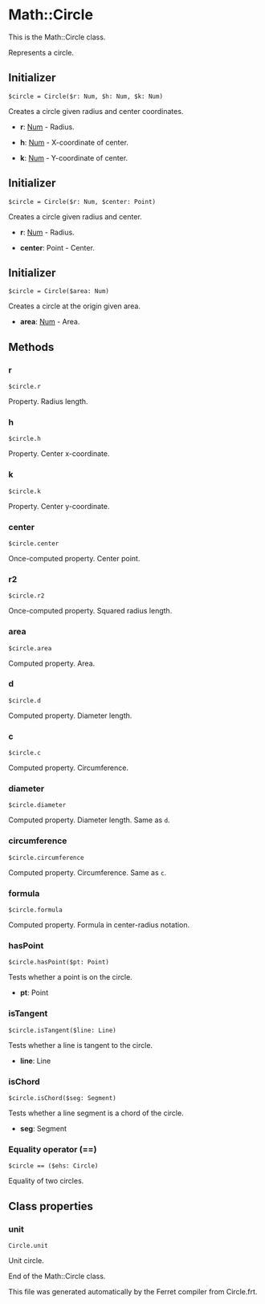 # Math::Circle

This is the Math::Circle class.

Represents a circle.


## Initializer

```
$circle = Circle($r: Num, $h: Num, $k: Num)
```

Creates a circle given radius and center coordinates.


* __r__: [Num](/doc/std/Number.md) - Radius.

* __h__: [Num](/doc/std/Number.md) - X-coordinate of center.

* __k__: [Num](/doc/std/Number.md) - Y-coordinate of center.



## Initializer

```
$circle = Circle($r: Num, $center: Point)
```

Creates a circle given radius and center.


* __r__: [Num](/doc/std/Number.md) - Radius.

* __center__: Point - Center.



## Initializer

```
$circle = Circle($area: Num)
```

Creates a circle at the origin given area.


* __area__: [Num](/doc/std/Number.md) - Area.

## Methods

### r

```
$circle.r
```

Property. Radius length.



### h

```
$circle.h
```

Property. Center x-coordinate.



### k

```
$circle.k
```

Property. Center y-coordinate.



### center

```
$circle.center
```

Once-computed property. Center point.



### r2

```
$circle.r2
```

Once-computed property. Squared radius length.



### area

```
$circle.area
```

Computed property. Area.



### d

```
$circle.d
```

Computed property. Diameter length.



### c

```
$circle.c
```

Computed property. Circumference.



### diameter

```
$circle.diameter
```

Computed property. Diameter length. Same as `d`.



### circumference

```
$circle.circumference
```

Computed property. Circumference. Same as `c`.



### formula

```
$circle.formula
```

Computed property. Formula in center-radius notation.



### hasPoint

```
$circle.hasPoint($pt: Point)
```

Tests whether a point is on the circle.


* __pt__: Point  



### isTangent

```
$circle.isTangent($line: Line)
```

Tests whether a line is tangent to the circle.


* __line__: Line  



### isChord

```
$circle.isChord($seg: Segment)
```

Tests whether a line segment is a chord of the circle.


* __seg__: Segment  



### Equality operator (==)

```
$circle == ($ehs: Circle)
```

Equality of two circles.

## Class properties

### unit

```
Circle.unit
```

Unit circle.



End of the Math::Circle class.

This file was generated automatically by the Ferret compiler from
Circle.frt.